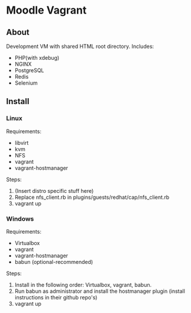 Moodle Vagrant
==============
## About
Development VM with shared HTML root directory.
Includes:
 * PHP(with xdebug)
 * NGINX
 * PostgreSQL
 * Redis
 * Selenium

## Install
### Linux
Requirements:
 * libvirt
 * kvm
 * NFS
 * vagrant
 * vagrant-hostmanager

Steps:
 1. (Insert distro specific stuff here)
 2. Replace nfs_client.rb in plugins/guests/redhat/cap/nfs_client.rb
 3. vagrant up
 
### Windows
Requirements:
 * Virtualbox
 * vagrant
 * vagrant-hostmanager
 * babun (optional-recommended)

Steps:
 1. Install in the following order: Virtualbox, vagrant, babun.
 2. Run babun as administrator and install the hostmanager plugin (install instructions in their github repo's)
 3. vagrant up

